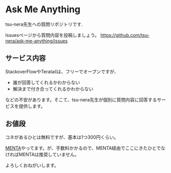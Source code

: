 # Ask Me Anything

tsu-nera先生への質問リポジトリです.

Issuesページから質問内容を投稿しましょう。
https://github.com/tsu-nera/ask-me-anything/issues

## サービス内容

StackoverFlowやTeratailは、フリーでオープンですが、

* 誰が回答してくれるかわからない
* 解決まで付き合ってくれるかわからない

などの不安があります。そこて、tsu-nera先生が個別に質問内容に回答するサービスを提供します。

## お値段

コネがあるひとは無料ですが、基本は1つ300円くらい。

[MENTA](https://menta.work/plan/801)やってます。が、手数料かかるので、MENTA経由でここにきたひとでなければMENTAは推奨していません。

よろしくおねがいします。
